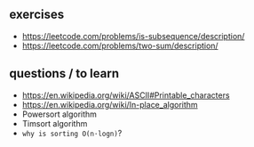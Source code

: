 ## exercises

- https://leetcode.com/problems/is-subsequence/description/
- https://leetcode.com/problems/two-sum/description/

## questions / to learn

- https://en.wikipedia.org/wiki/ASCII#Printable_characters
- https://en.wikipedia.org/wiki/In-place_algorithm
- Powersort algorithm
- Timsort algorithm
- `why is sorting O(n⋅logn)`?
